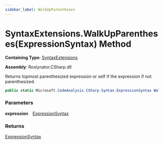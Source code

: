 ```yaml
---
sidebar_label: WalkUpParentheses
---
```


# SyntaxExtensions\.WalkUpParentheses\(ExpressionSyntax\) Method

**Containing Type**: [SyntaxExtensions](../index.md)

**Assembly**: Roslynator\.CSharp\.dll

  
Returns topmost parenthesized expression or self if the expression if not parenthesized\.

```csharp
public static Microsoft.CodeAnalysis.CSharp.Syntax.ExpressionSyntax WalkUpParentheses(this Microsoft.CodeAnalysis.CSharp.Syntax.ExpressionSyntax expression)
```

### Parameters

**expression** &ensp; [ExpressionSyntax](https://docs.microsoft.com/en-us/dotnet/api/microsoft.codeanalysis.csharp.syntax.expressionsyntax)

### Returns

[ExpressionSyntax](https://docs.microsoft.com/en-us/dotnet/api/microsoft.codeanalysis.csharp.syntax.expressionsyntax)

